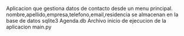 Aplicacion que gestiona datos de contacto desde 
un menu principal.
nombre,apellido,empresa,telefono,email,residencia
se almacenan en la base de datos sqlite3 Agenda.db
Archivo inicio de ejecucion de la aplicacion main.py
